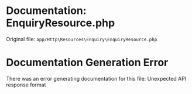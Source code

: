 # Documentation: EnquiryResource.php

Original file: `app/Http\Resources\Enquiry\EnquiryResource.php`

# Documentation Generation Error

There was an error generating documentation for this file: Unexpected API response format